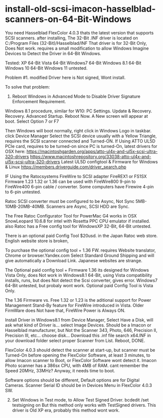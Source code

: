 # install-old-scsi-imacon-hasselblad-scanners-on-64-Bit-Windows

You need Hasselblad FlexColor 4.0.3 thats the latest version that supports SCSI scanners.
after installing,
The 32-Bit .INF driver is located on C:/Program Files (32-Bit)/Hasselblad/INF
That driver is for 32-Bit Only, Does Not work.
requires a small modification to allow Windows Imagine Devices to Detect the Driver in 64-Bit Windows. 

Tested:
XP 64-Bit
Vista 64-Bit
Windows7 64-Bit
Windows 8.1 64-Bit
Windows 10 64-Bit
Windows 11 untested.

Problem #1.
modified Driver here is Not signed,
Wont install.

To solve that problem:
1. Reboot Windows in Advanced Mode to Disable Driver Signature Enforcement Requirement.

Windows 8.1 procedure, similar for W10:
PC Settings.
Update & Recovery.
Recovery.
Advanced Startup.
Reboot Now.
A New screen will appear at boot.
Select Option 7 or F7

Then Windows will boot normally,
right click in Windows Logo in taskbar.
click Device Manager
Select the SCSI device usually with a Yellow Triangle,
requires the SCSI scanner connected and Turned-ON.
If Using ATTO UL5D PCIe card, requires to be turned-on since PC is turned-On,
latest drivers for OSX here:
https://macintoshgarden.org/apps/atto-ul4x-and-ul5x-scsi-ultra-320-drivers
https://www.macintoshrepository.org/33038-atto-ul4x-and-ul5x-scsi-ultra-320-drivers
Latest UL5D configtool & Firmware for Windows & Linux
https://members.driverguide.com/driver_search.php


IF Using the Ratocsystems FireWire to SCSI adapter FireREX1 or FS1SX
Firmware 1.23 1.32 or 1.36
can be used with FireWire800 9-pin to FireWire400 6-pin cable / converter.
Some computers have Firewire 4-pin to 6-pin untested.

Ratoc SCSI converter must be configured to be Async, Not Sync 5MB-10MB-20MB-40MB.
Scanners are Async, SCSI HDD are Sync.

The Free Ratoc Configurator Tool for PowerMac G4 works in OSX SnowLeopard 10.6.8 for intel with Rosetta PPC CPU emulator if installed.
also Ratoc has a Free config tool for WindowsXP 32-Bit, 64-Bit untested.

There is an optional paid Config Tool $20usd. in the Japan Ratoc web store. 
English website store is broken,

To purchase the optional config tool + 1.36 FW.
requires Website translator, Chrome or browser.Yandex.com 
Select Standard Ground Shipping and will give automatically a Download Link.
Japanese websites are strange.

The Optional paid config tool + Firmware 1.36 its designed for Windows Vista Only, 
does Not work in Windows8.1 64-Bit, using Vista compatibility installs, runs, but does Not detect the Scsi converter, gives error.
Windows7 64-Bit untested, but probaly wont work.
Optional paid Config Tool is Vista Only.

The 1.36 Firmware vs. Free 1.32 or 1.23 is the aditional support for Power Management Stand-By feature for FireWire introduced in Vista.
Older FirmWare does Not have that, FireWire Power is Always ON.

Install Driver in Windows8.1 from Device Manager,
Select Have a Disk,
will ask what kind of Driver is...
select Image Devices.
Should be a Imacon or Hasselblad manufacturer, but Not the Scanner 343, Photo, 646, Precision II, Precision III, etc...
choose disk...
Download this .inf file
search x64.INF in your download folder
select proper Scanner from List.
Reboot,
DONE.

FlexColor 4.0.3 should detect the scanner at start-up,
but scanner must be Turned-On before opening the FlexColor Software,
at least 3 minutes, to allow Imacon scanner to Boot, or FlexColor Software wont detect it.
Imacon Photo scanner has a 386sx CPU, with 4MB of RAM.
cant remember the Speed 20MHz, 33MHz?
Anyway, it needs time to boot.

Software options should be different,
Default options are for Digital Cameras.
Scanner Serial ID should be in Devices Menu in FlexColor 4.0.3 SW.

2. Set Windows in Test mode, to Allow Test Signed Driver.
bcdedit /set testsigning on
But this method only works with TestSigned drivers.
This driver is Old XP era, probably this method wont work.


